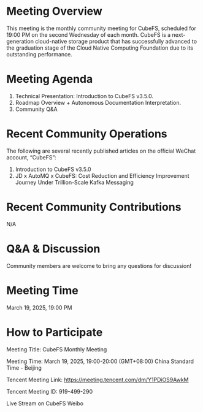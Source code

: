 # Meeting Overview
This meeting is the monthly community meeting for CubeFS, scheduled for 19:00 PM on the second Wednesday of each month. CubeFS is a next-generation cloud-native storage product that has successfully advanced to the graduation stage of the Cloud Native Computing Foundation due to its outstanding performance.

# Meeting Agenda
1. Technical Presentation: Introduction to CubeFS v3.5.0.
2. Roadmap Overview + Autonomous Documentation Interpretation.
3. Community Q&A

# Recent Community Operations
The following are several recently published articles on the official WeChat account, “CubeFS”:

1. Introduction to CubeFS v3.5.0
2. JD x AutoMQ x CubeFS: Cost Reduction and Efficiency Improvement Journey Under Trillion-Scale Kafka Messaging

# Recent Community Contributions
N/A

# Q&A & Discussion
Community members are welcome to bring any questions for discussion!

# Meeting Time
March 19, 2025, 19:00 PM

# How to Participate
Meeting Title: CubeFS Monthly Meeting

Meeting Time: March 19, 2025, 19:00-20:00 (GMT+08:00) China Standard Time - Beijing

Tencent Meeting Link: https://meeting.tencent.com/dm/Y1PDiOS9AwkM

Tencent Meeting ID: 919-499-290

Live Stream on CubeFS Weibo

